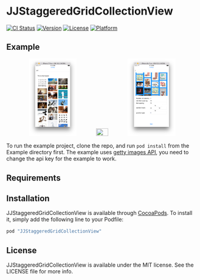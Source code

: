 # JJStaggeredGridCollectionView

[![CI Status](http://img.shields.io/travis/jjimeno/JJStaggeredGridCollectionView.svg?style=flat)](https://travis-ci.org/jjimeno/JJStaggeredGridCollectionView)
[![Version](https://img.shields.io/cocoapods/v/JJStaggeredGridCollectionView.svg?style=flat)](http://cocoapods.org/pods/JJStaggeredGridCollectionView)
[![License](https://img.shields.io/cocoapods/l/JJStaggeredGridCollectionView.svg?style=flat)](http://cocoapods.org/pods/JJStaggeredGridCollectionView)
[![Platform](https://img.shields.io/cocoapods/p/JJStaggeredGridCollectionView.svg?style=flat)](http://cocoapods.org/pods/JJStaggeredGridCollectionView)

## Example

<p align="center">
<img src="https://github.com/jjimeno/JJStaggeredGridCollectionView/blob/master/imgs/img1.png" width=25% height=25%/>
<img src="https://github.com/jjimeno/JJStaggeredGridCollectionView/blob/master/imgs/output.gif" width=25% height=25%/>
<img src="https://github.com/jjimeno/JJStaggeredGridCollectionView/blob/master/imgs/img2.png" width=25% height=25%/>
</p>

To run the example project, clone the repo, and run `pod install` from the Example directory first.
The example uses [getty images API](http://developers.gettyimages.com/), you need to change the api key for the example to work.

## Requirements

## Installation

JJStaggeredGridCollectionView is available through [CocoaPods](http://cocoapods.org). To install
it, simply add the following line to your Podfile:

```ruby
pod "JJStaggeredGridCollectionView"
```

## License

JJStaggeredGridCollectionView is available under the MIT license. See the LICENSE file for more info.
